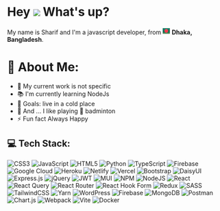 <h1> Hey <img src="https://emojis.slackmojis.com/emojis/images/1577305505/7373/hand_wave.gif?1577305505" width="50" /> What's up?</h1>

<p> My name is Sharif and I'm a javascript developer, from <img src="https://github.com/uforco/uforco/blob/main/img/Bangladesh-Flag.png" width="17" /> <b>Dhaka, Bangladesh</b>. </p>


# 💫 About Me:
<!---🔭 I’m currently working on MERN Stack<br>🌱 I’m currently learning NodeJs & python<br>💬 Ask me about React<br>🥅 Goals: MongoDB, ExpressJS, ReactJS, NodeJS<br>⚡ Fun fact Always Happy--->

- 🔭 My current work is not specific
- 📚 I'm currently learning NodeJs
- 🎯 Goals: live in a cold place
- 🎲 And ... I like playing 🏸 badminton
- ⚡ Fun fact Always Happy

<!---english <img src="https://cdn-icons-png.flaticon.com/128/197/197484.png" width="17" />  and-->

<!---

<img src="https://camo.githubusercontent.com/94e655c92ea4f7e3c37fd22a82253ba7cb8d65c32368cc64b810d0bdf8bcdf0b/68747470733a2f2f6b6f6d617265762e636f6d2f67687076632f3f757365726e616d653d75666f72636f266c6162656c3d50726f66696c65253230766965777326636f6c6f723d306537356236267374796c653d666c6174" alt="uforco" data-canonical-src="https://komarev.com/ghpvc/?username=uforco&amp;label=Profile%20views&amp;color=0e75b6&amp;style=flat">

## 🌐 Socials:
[![Facebook](https://img.shields.io/badge/Facebook-%231877F2.svg?logo=Facebook&logoColor=white)](https://facebook.com/srkajoy) [![Instagram](https://img.shields.io/badge/Instagram-%23E4405F.svg?logo=Instagram&logoColor=white)](https://instagram.com/md.sharif780) [![LinkedIn](https://img.shields.io/badge/LinkedIn-%230077B5.svg?logo=linkedin&logoColor=white)](https://linkedin.com/in/md-sharif-01b5b2289) [![X](https://img.shields.io/badge/X-black.svg?logo=X&logoColor=white)](https://x.com/SrkaJoy) 
-->

## 💻 Tech Stack:
![CSS3](https://img.shields.io/badge/css3-%231572B6.svg?style=for-the-badge&logo=css3&logoColor=white) ![JavaScript](https://img.shields.io/badge/javascript-%23323330.svg?style=for-the-badge&logo=javascript&logoColor=%23F7DF1E) ![HTML5](https://img.shields.io/badge/html5-%23E34F26.svg?style=for-the-badge&logo=html5&logoColor=white) ![Python](https://img.shields.io/badge/python-3670A0?style=for-the-badge&logo=python&logoColor=ffdd54) ![TypeScript](https://img.shields.io/badge/typescript-%23007ACC.svg?style=for-the-badge&logo=typescript&logoColor=white) ![Firebase](https://img.shields.io/badge/firebase-%23039BE5.svg?style=for-the-badge&logo=firebase) ![Google Cloud](https://img.shields.io/badge/GoogleCloud-%234285F4.svg?style=for-the-badge&logo=google-cloud&logoColor=white) ![Heroku](https://img.shields.io/badge/heroku-%23430098.svg?style=for-the-badge&logo=heroku&logoColor=white) ![Netlify](https://img.shields.io/badge/netlify-%23000000.svg?style=for-the-badge&logo=netlify&logoColor=#00C7B7) ![Vercel](https://img.shields.io/badge/vercel-%23000000.svg?style=for-the-badge&logo=vercel&logoColor=white) ![Bootstrap](https://img.shields.io/badge/bootstrap-%238511FA.svg?style=for-the-badge&logo=bootstrap&logoColor=white) ![DaisyUI](https://img.shields.io/badge/daisyui-5A0EF8?style=for-the-badge&logo=daisyui&logoColor=white) ![Express.js](https://img.shields.io/badge/express.js-%23404d59.svg?style=for-the-badge&logo=express&logoColor=%2361DAFB) ![jQuery](https://img.shields.io/badge/jquery-%230769AD.svg?style=for-the-badge&logo=jquery&logoColor=white) ![JWT](https://img.shields.io/badge/JWT-black?style=for-the-badge&logo=JSON%20web%20tokens) ![MUI](https://img.shields.io/badge/MUI-%230081CB.svg?style=for-the-badge&logo=mui&logoColor=white) ![NPM](https://img.shields.io/badge/NPM-%23CB3837.svg?style=for-the-badge&logo=npm&logoColor=white) ![NodeJS](https://img.shields.io/badge/node.js-6DA55F?style=for-the-badge&logo=node.js&logoColor=white) ![React](https://img.shields.io/badge/react-%2320232a.svg?style=for-the-badge&logo=react&logoColor=%2361DAFB) ![React Query](https://img.shields.io/badge/-React%20Query-FF4154?style=for-the-badge&logo=react%20query&logoColor=white) ![React Router](https://img.shields.io/badge/React_Router-CA4245?style=for-the-badge&logo=react-router&logoColor=white) ![React Hook Form](https://img.shields.io/badge/React%20Hook%20Form-%23EC5990.svg?style=for-the-badge&logo=reacthookform&logoColor=white) ![Redux](https://img.shields.io/badge/redux-%23593d88.svg?style=for-the-badge&logo=redux&logoColor=white) ![SASS](https://img.shields.io/badge/SASS-hotpink.svg?style=for-the-badge&logo=SASS&logoColor=white) ![TailwindCSS](https://img.shields.io/badge/tailwindcss-%2338B2AC.svg?style=for-the-badge&logo=tailwind-css&logoColor=white) ![Yarn](https://img.shields.io/badge/yarn-%232C8EBB.svg?style=for-the-badge&logo=yarn&logoColor=white) ![WordPress](https://img.shields.io/badge/WordPress-%23117AC9.svg?style=for-the-badge&logo=WordPress&logoColor=white) ![Firebase](https://img.shields.io/badge/Firebase-039BE5?style=for-the-badge&logo=Firebase&logoColor=white) ![MongoDB](https://img.shields.io/badge/MongoDB-%234ea94b.svg?style=for-the-badge&logo=mongodb&logoColor=white) ![Postman](https://img.shields.io/badge/Postman-FF6C37?style=for-the-badge&logo=postman&logoColor=white) ![Chart.js](https://img.shields.io/badge/chart.js-F5788D.svg?style=for-the-badge&logo=chart.js&logoColor=white) ![Webpack](https://img.shields.io/badge/webpack-%238DD6F9.svg?style=for-the-badge&logo=webpack&logoColor=black) ![Vite](https://img.shields.io/badge/vite-%23646CFF.svg?style=for-the-badge&logo=vite&logoColor=white) ![Docker](https://img.shields.io/badge/docker-%230db7ed.svg?style=for-the-badge&logo=docker&logoColor=white)





<!----

## 📊 GitHub Stats:
![](https://github-readme-stats.vercel.app/api?username=uforco&theme=tokyonight&hide_border=false&include_all_commits=false&count_private=false) &nbsp; &nbsp;
![](https://github-readme-stats.vercel.app/api/top-langs/?username=uforco&theme=tokyonight&hide_border=false&include_all_commits=false&count_private=false&layout=compact) <br/>
![](https://github-readme-streak-stats.herokuapp.com/?user=uforco&theme=tokyonight&hide_border=false)


### 🔝 Top Contributed Repo
![](https://github-contributor-stats.vercel.app/api?username=uforco&limit=5&theme=dark&combine_all_yearly_contributions=true)


## 🏆 GitHub Trophies
![](https://github-profile-trophy.vercel.app/?username=uforco&theme=juicyfresh&no-frame=false&no-bg=true&margin-w=4)





[![Ashutosh's github activity graph](https://github-readme-activity-graph.vercel.app/graph?username=uforco&bg_color=000000&color=c4c4c4&line=ffffff&point=00eeff&area=true&hide_border=true)](https://github.com/ashutosh00710/github-readme-activity-graph)

---
[![](https://visitcount.itsvg.in/api?id=uforco&icon=5&color=1)](https://visitcount.itsvg.in)

![](https://quotes-github-readme.vercel.app/api?type=horizontal&theme=radical)
---->


 <!--- ## 💰 You can help me by Donating
  [![BuyMeACoffee](https://img.shields.io/badge/Buy%20Me%20a%20Coffee-ffdd00?style=for-the-badge&logo=buy-me-a-coffee&logoColor=black)](https://buymeacoffee.com/Sharif780) -->

  
<!-- Proudly created with GPRM ( https://gprm.itsvg.in ) -->


